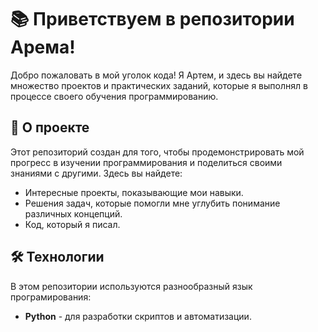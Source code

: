 # 📚 Приветствуем в репозитории Арема!

Добро пожаловать в мой уголок кода! Я Артем, и здесь вы найдете множество проектов и практических заданий, которые я выполнял в процессе своего обучения программированию. 

## 🚀 О проекте

Этот репозиторий создан для того, чтобы продемонстрировать мой прогресс в изучении программирования и поделиться своими знаниями с другими. Здесь вы найдете:

- Интересные проекты, показывающие мои навыки.
- Решения задач, которые помогли мне углубить понимание различных концепций.
- Код, который я писал.

## 🛠 Технологии

В этом репозитории используются разнообразный язык програмирования:

- **Python** - для разработки скриптов и автоматизации.
